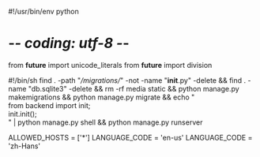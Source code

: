 #!/usr/bin/env python
# -*- coding: utf-8 -*-

from __future__ import unicode_literals
from __future__ import division

#!/bin/sh
find . -path "*/migrations/*" -not -name "__init__.py" -delete &&
find . -name "db.sqlite3" -delete &&
rm -rf media static &&
python manage.py makemigrations &&
python manage.py migrate &&
echo "\
from backend import init;\
init.init();\
" | python manage.py shell &&
python manage.py runserver




ALLOWED_HOSTS = ['*']
LANGUAGE_CODE = 'en-us'
LANGUAGE_CODE = 'zh-Hans'
